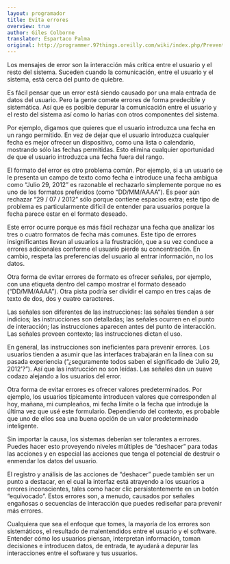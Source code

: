 ```yaml
---
layout: programador
title: Evita errores
overview: true
author: Giles Colborne
translator: Espartaco Palma
original: http://programmer.97things.oreilly.com/wiki/index.php/Prevent_Errors
---
```


Los mensajes de error son la interacción más crítica entre el usuario y
el resto del sistema. Suceden cuando la comunicación, entre el usuario y
el sistema, está cerca del punto de quiebre.

Es fácil pensar que un error está siendo causado por una mala entrada de
datos del usuario. Pero la gente comete errores de forma predecible y
sistemática. Así que es posible depurar la comunicación entre el usuario
y el resto del sistema así como lo harías con otros componentes del
sistema.

Por ejemplo, digamos que quieres que el usuario introduzca una fecha en
un rango permitido. En vez de dejar que el usuario introduzca cualquier
fecha es mejor ofrecer un dispositivo, como una lista o calendario,
mostrando sólo las fechas permitidas. Esto elimina cualquier oportunidad
de que el usuario introduzca una fecha fuera del rango.

El formato del error es otro problema común. Por ejemplo, si a un
usuario se le presenta un campo de texto como fecha e introduce una
fecha ambigua como “Julio 29, 2012” es razonable el rechazarlo
simplemente porque no es uno de los formatos preferidos (como
“DD/MM/AAAA”). Es peor aún rechazar “29 / 07 / 2012” sólo porque
contiene espacios extra; este tipo de problema es particularmente
difícil de entender para usuarios porque la fecha parece estar en el
formato deseado.

Este error ocurre porque es más fácil rechazar una fecha que analizar
los tres o cuatro formatos de fecha más comunes. Este tipo de errores
insignificantes llevan al usuarios a la frustración, que a su vez
conduce a errores adicionales conforme el usuario pierde su
concentración. En cambio, respeta las preferencias del usuario al entrar
información, no los datos.

Otra forma de evitar errores de formato es ofrecer señales, por ejemplo,
con una etiqueta dentro del campo mostrar el formato deseado
(“DD/MM/AAAA”). Otra pista podría ser dividir el campo en tres cajas de
texto de dos, dos y cuatro caracteres.

Las señales son diferentes de las instrucciones: las señales tienden a
ser indicios; las instrucciones son detalladas; las señales ocurren en
el punto de interacción; las instrucciones aparecen antes del punto de
interacción. Las señales proveen contexto; las instrucciones dictan el
uso.

En general, las instrucciones son ineficientes para prevenir errores.
Los usuarios tienden a asumir que las interfaces trabajarán en la línea
con su pasada experiencia (“¿seguramente todos saben el significado de
‘Julio 29, 2012’?”). Así que las instrucción no son leídas. Las señales
dan un suave codazo alejando a los usuarios del error.

Otra forma de evitar errores es ofrecer valores predeterminados. Por
ejemplo, los usuarios típicamente introducen valores que corresponden al
hoy, mañana, mi cumpleaños, mi fecha límite o la fecha que introduje la
última vez que usé este formulario. Dependiendo del contexto, es
probable que uno de ellos sea una buena opción de un valor
predeterminado inteligente.

Sin importar la causa, los sistemas deberían ser tolerantes a errores.
Puedes hacer esto proveyendo niveles múltiples de “deshacer” para todas
las acciones y en especial las acciones que tenga el potencial de
destruir o enmendar los datos del usuario.

El registro y análisis de las acciones de “deshacer” puede también ser
un punto a destacar, en el cual la interfaz está atrayendo a los
usuarios a errores inconscientes, tales como hacer clic persistentemente
en un botón “equivocado”. Estos errores son, a menudo, causados por
señales engañosas o secuencias de interacción que puedes rediseñar para
prevenir más errores.

Cualquiera que sea el enfoque que tomes, la mayoría de los errores son
sistemáticos, el resultado de malentendidos entre el usuario y el
software. Entender cómo los usuarios piensan, interpretan información,
toman decisiones e introducen datos, de entrada, te ayudará a depurar
las interacciones entre el software y tus usuarios.
